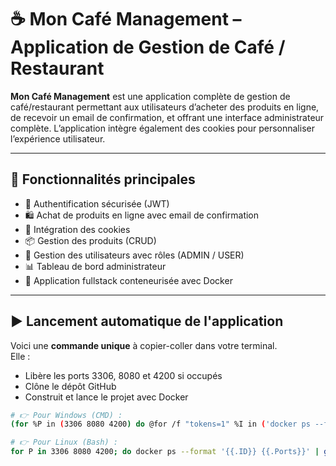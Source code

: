 # ☕ Mon Café Management – Application de Gestion de Café / Restaurant

**Mon Café Management** est une application complète de gestion de café/restaurant permettant aux utilisateurs d’acheter des produits en ligne, de recevoir un email de confirmation, et offrant une interface administrateur complète. L’application intègre également des cookies pour personnaliser l’expérience utilisateur.

---

## 🚀 Fonctionnalités principales

- 🔐 Authentification sécurisée (JWT)
- 🛍️ Achat de produits en ligne avec email de confirmation
- 🍪 Intégration des cookies
- 📦 Gestion des produits (CRUD)
- 👥 Gestion des utilisateurs avec rôles (ADMIN / USER)
- 📊 Tableau de bord administrateur
- 🔄 Application fullstack conteneurisée avec Docker

---

## ▶️ Lancement automatique de l'application

Voici une **commande unique** à copier-coller dans votre terminal.  
Elle :
- Libère les ports 3306, 8080 et 4200 si occupés
- Clône le dépôt GitHub
- Construit et lance le projet avec Docker

```bash
# 👉 Pour Windows (CMD) :
(for %P in (3306 8080 4200) do @for /f "tokens=1" %I in ('docker ps --format "{{.ID}} {{.Ports}}" ^| findstr ":%P"') do docker rm -f %I) & git clone https://github.com/BDSDM/Mon-CafeManagement3-Dockerise.git && cd Mon-CafeManagement3-Dockerise && docker-compose build && docker-compose up -d

# 👉 Pour Linux (Bash) :
for P in 3306 8080 4200; do docker ps --format '{{.ID}} {{.Ports}}' | grep ":$P" | awk '{print $1}' | xargs -r docker rm -f; done && git clone https://github.com/BDSDM/Mon-CafeManagement3-Dockerise.git && cd Mon-CafeManagement3-Dockerise && docker-compose build && docker-compose up -d
